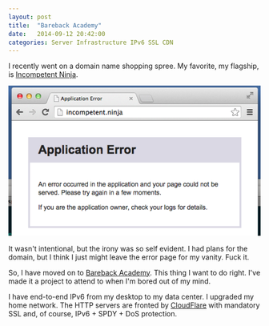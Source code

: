 ```yaml
---
layout: post
title:  "Bareback Academy"
date:   2014-09-12 20:42:00
categories: Server Infrastructure IPv6 SSL CDN
---
```


I recently went on a domain name shopping spree. My favorite, my flagship, is [Incompetent Ninja](http://incompetent.ninja/).

![IncompetentNinja](/images/incompetent.ninja.png)

It wasn't intentional, but the irony was so self evident. I had plans for the domain, but I think I just might leave the error page for my vanity. Fuck it.

So, I have moved on to [Bareback Academy](https://bareback.academy/). This thing I want to do right. I've made it a project to attend to when I'm bored out of my mind.

I have end-to-end IPv6 from my desktop to my data center. I upgraded my home network. The HTTP servers are fronted by [CloudFlare](https://www.cloudflare.com/) with mandatory SSL and, of course, IPv6 + SPDY + DoS protection.
